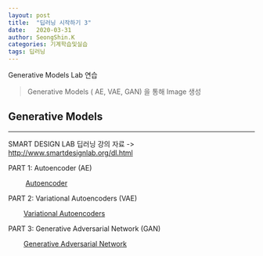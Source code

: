 ```yaml
---
layout: post
title:  "딥러닝 시작하기 3"
date:   2020-03-31
author: SeongShin.K
categories: 기계학습및실습
tags: 딥러닝
---
```



Generative Models Lab 연습


>  Generative Models ( AE, VAE, GAN) 을 통해 Image 생성

 
## Generative Models
---
 SMART DESIGN LAB 딥러닝 강의 자료 ->  http://www.smartdesignlab.org/dl.html
 
PART 1: Autoencoder (AE)<br>

   &nbsp; &nbsp; &nbsp;&nbsp; &nbsp;   [Autoencoder](http://www.smartdesignlab.org/DL/AutoEncoder_keras.html)

PART 2: Variational Autoencoders (VAE)<br>

   &nbsp; &nbsp;&nbsp;&nbsp; &nbsp;   [Variational Autoencoders](http://www.smartdesignlab.org/DL/VAE_keras_v1.html)

PART 3: Generative Adversarial Network (GAN) <br>

   &nbsp; &nbsp;&nbsp;&nbsp; &nbsp;   [Generative Adversarial Network](http://www.smartdesignlab.org/DL/GAN_keras.html)
  
